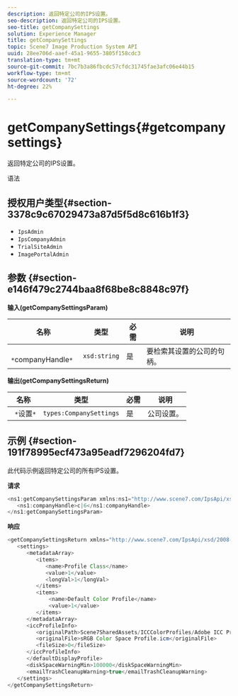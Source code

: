 ```yaml
---
description: 返回特定公司的IPS设置。
seo-description: 返回特定公司的IPS设置。
seo-title: getCompanySettings
solution: Experience Manager
title: getCompanySettings
topic: Scene7 Image Production System API
uuid: 28ee706d-aaef-45a1-9655-3805f158cdc3
translation-type: tm+mt
source-git-commit: 7bc7b3a86fbcdc57cfdc31745fae3afc06e44b15
workflow-type: tm+mt
source-wordcount: '72'
ht-degree: 22%

---
```



# getCompanySettings{#getcompanysettings}

返回特定公司的IPS设置。

语法

## 授权用户类型{#section-3378c9c67029473a87d5f5d8c616b1f3}

* `IpsAdmin`
* `IpsCompanyAdmin`
* `TrialSiteAdmin`
* `ImagePortalAdmin`

## 参数 {#section-e146f479c2744baa8f68be8c8848c97f}

**输入(getCompanySettingsParam)**

| 名称 | 类型 | 必需 | 说明 |
|---|---|---|---|
| ` *`companyHandle`*` | `xsd:string` | 是 | 要检索其设置的公司的句柄。 |

**输出(getCompanySettingsReturn)**

| 名称 | 类型 | 必需 | 说明 |
|---|---|---|---|
| ` *`设置`*` | `types:CompanySettings` | 是 | 公司设置。 |

## 示例 {#section-191f78995ecf473a95eadf7296204fd7}

此代码示例返回特定公司的所有IPS设置。

**请求**

```java
<ns1:getCompanySettingsParam xmlns:ns1="http://www.scene7.com/IpsApi/xsd/2008-01-15">
   <ns1:companyHandle>c|6</ns1:companyHandle>
</ns1:getCompanySettingsParam>
```

**响应**

```java
<getCompanySettingsReturn xmlns="http://www.scene7.com/IpsApi/xsd/2008-01-15">
   <settings>
      <metadataArray>
         <items>
            <name>Profile Class</name>
            <value>1</value>
            <longVal>1</longVal>
         </items>
         <items>
             <name>Default Color Profile</name>
             <value>1</value>
         </items>
      </metadataArray>
      <iccProfileInfo>
         <originalPath>Scene7SharedAssets/ICCColorProfiles/Adobe ICC Profiles/RGB Profiles/</originalPath>
         <originalFile>sRGB Color Space Profile.icm</originalFile>
         <fileSize>0</fileSize>
      </iccProfileInfo>
      </defaultDisplayProfile>
      <diskSpaceWarningMin>100000</diskSpaceWarningMin>
      <emailTrashCleanupWarning>true</emailTrashCleanupWarning>
   </settings>
</getCompanySettingsReturn>
```

